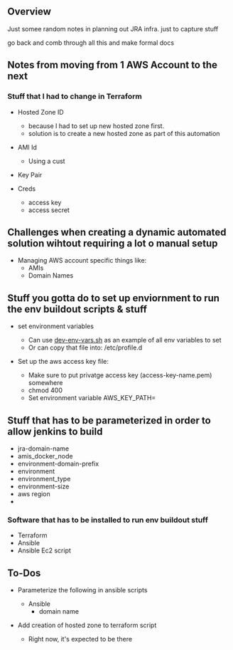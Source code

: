  ## Overview
 
 Just somee random notes in planning out JRA infra.  just to capture stuff
 
 go back and comb through all this and make formal docs
 
 
 ## Notes from moving from 1 AWS Account to the next 
 
 ### Stuff that I had to change in Terraform
 
 * Hosted Zone ID 
   - because I had to set up new hosted zone first.
   - solution is to create a new hosted zone as part of this automation
   
* AMI Id
  - Using a cust
  
* Key Pair

* Creds
  - access key
  - access secret
  
 ## Challenges when creating a dynamic automated solution wihtout requiring a lot o manual setup
 
 * Managing AWS account specific things like:
   +  AMIs
   +  Domain Names

## Stuff you gotta do to set up enviornment to run the env buildout scripts & stuff
*  set environment variables
   -  Can use [dev-env-vars.sh](https://github.com/joericearchitect/shared-infra/blob/master/scripts/config/dev-env-vars.sh) as an example of all env variables to set
   -  Or can copy that file into:  /etc/profile.d
   
*  Set up the aws access key file:
   -  Make sure to put privatge access key (access-key-name.pem) somewhere
   -  chmod 400 <file>
   -  Set environment variable AWS_KEY_PATH=<file>
   
## Stuff that has to be parameterized in order to allow jenkins to build

* jra-domain-name
* amis_docker_node
* environment-domain-prefix
* environment
* environment_type
* environment-size
* aws region
* 
   
### Software that has to be installed to run env buildout stuff 
* Terraform
* Ansible
* Ansible Ec2 script


## To-Dos

* Parameterize the following in ansible scripts
  -  Ansible
     - domain name

* Add creation of hosted zone to terraform script
  -  Right now, it's expected to be there